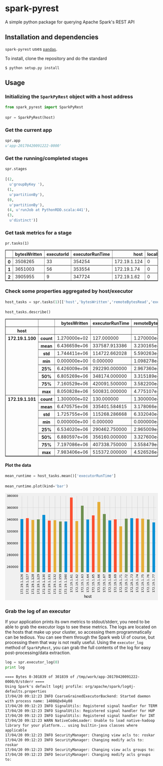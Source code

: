 # spark-pyrest
A simple python package for querying Apache Spark's REST API

## Installation and dependencies

`spark-pyrest` uses [`pandas`](http://pandas.pydata.org/). 

To install, clone the repository and do the standard

```
$ python setup.py install
```

## Usage

### Initializing the `SparkPyRest` object with a host address
```python
from spark_pyrest import SparkPyRest

spr = SparkPyRest(host)
```

### Get the current app
```python
spr.app
u'app-20170420091222-0000'
```

### Get the running/completed stages
```python
spr.stages

[(2,
  u'groupByKey '),
 (1,
  u'partitionBy'),
 (0,
  u'partitionBy'),
 (4, u'runJob at PythonRDD.scala:441'),
 (3,
  u'distinct')]
```

### Get task metrics for a stage
```
pr.tasks(1)
```
<table border="1" class="dataframe">
  <thead>
    <tr style="text-align: right;">
      <th></th>
      <th>bytesWritten</th>
      <th>executorId</th>
      <th>executorRunTime</th>
      <th>host</th>
      <th>localBytesRead</th>
      <th>remoteBytesRead</th>
      <th>taskId</th>
    </tr>
  </thead>
  <tbody>
    <tr>
      <th>0</th>
      <td>3508265</td>
      <td>33</td>
      <td>354254</td>
      <td>172.19.1.124</td>
      <td>0</td>
      <td>112</td>
      <td>25604</td>
    </tr>
    <tr>
      <th>1</th>
      <td>3651003</td>
      <td>56</td>
      <td>353554</td>
      <td>172.19.1.74</td>
      <td>0</td>
      <td>112</td>
      <td>24029</td>
    </tr>
    <tr>
      <th>2</th>
      <td>3905955</td>
      <td>9</td>
      <td>347724</td>
      <td>172.19.1.62</td>
      <td>0</td>
      <td>111</td>
      <td>19719</td>
    </tr>
    </tbody>
</table>

### Check some properties aggregated by host/executor
```python
host_tasks = spr.tasks(1)[['host','bytesWritten','remoteBytesRead','executorRunTime']].groupby('host')

host_tasks.describe()
```
<table border="1" class="dataframe">
  <thead>
    <tr style="text-align: right;">
      <th></th>
      <th></th>
      <th>bytesWritten</th>
      <th>executorRunTime</th>
      <th>remoteBytesRead</th>
    </tr>
    <tr>
      <th>host</th>
      <th></th>
      <th></th>
      <th></th>
      <th></th>
    </tr>
  </thead>
  <tbody>
    <tr>
      <th rowspan="8" valign="top">172.19.1.100</th>
      <th>count</th>
      <td>1.270000e+02</td>
      <td>127.000000</td>
      <td>1.270000e+02</td>
    </tr>
    <tr>
      <th>mean</th>
      <td>6.436659e+06</td>
      <td>337587.913386</td>
      <td>3.230165e+06</td>
    </tr>
    <tr>
      <th>std</th>
      <td>1.744411e+06</td>
      <td>114722.662028</td>
      <td>5.590263e+05</td>
    </tr>
    <tr>
      <th>min</th>
      <td>0.000000e+00</td>
      <td>0.000000</td>
      <td>1.098278e+06</td>
    </tr>
    <tr>
      <th>25%</th>
      <td>6.426009e+06</td>
      <td>292290.000000</td>
      <td>2.967360e+06</td>
    </tr>
    <tr>
      <th>50%</th>
      <td>6.805269e+06</td>
      <td>348174.000000</td>
      <td>3.315189e+06</td>
    </tr>
    <tr>
      <th>75%</th>
      <td>7.160529e+06</td>
      <td>420091.500000</td>
      <td>3.582200e+06</td>
    </tr>
    <tr>
      <th>max</th>
      <td>8.050828e+06</td>
      <td>500831.000000</td>
      <td>4.775107e+06</td>
    </tr>
    <tr>
      <th rowspan="8" valign="top">172.19.1.101</th>
      <th>count</th>
      <td>1.300000e+02</td>
      <td>130.000000</td>
      <td>1.300000e+02</td>
    </tr>
    <tr>
      <th>mean</th>
      <td>6.470575e+06</td>
      <td>335401.584615</td>
      <td>3.178066e+06</td>
    </tr>
    <tr>
      <th>std</th>
      <td>1.725755e+06</td>
      <td>115268.286668</td>
      <td>6.332040e+05</td>
    </tr>
    <tr>
      <th>min</th>
      <td>0.000000e+00</td>
      <td>0.000000</td>
      <td>0.000000e+00</td>
    </tr>
    <tr>
      <th>25%</th>
      <td>6.534020e+06</td>
      <td>290462.750000</td>
      <td>2.965009e+06</td>
    </tr>
    <tr>
      <th>50%</th>
      <td>6.880597e+06</td>
      <td>356160.000000</td>
      <td>3.327600e+06</td>
    </tr>
    <tr>
      <th>75%</th>
      <td>7.197086e+06</td>
      <td>407338.750000</td>
      <td>3.558479e+06</td>
    </tr>
    <tr>
      <th>max</th>
      <td>7.983406e+06</td>
      <td>515372.000000</td>
      <td>4.526526e+06</td>
    </tr>
    </tbody>
    </table>

#### Plot the data

```python
mean_runtime = host_tasks.mean()['executorRunTime']

mean_runtime.plot(kind='bar')
```
![mean runtime example](images/mean_runtime.png)


### Grab the log of an executor
If your application prints its own metrics to 
stdout/stderr, you need to be able to grab the executor logs to see these metrics. The logs are located on the hosts that make up your cluster, so accessing them programmatically can be tedious. You can see them through the Spark web UI of course, but processing them that way is not really useful. Using the `executor_log` method of `SparkPyRest`, you can grab the full contents 
of the log for easy post-processing/data extraction. 

```python
log = spr.executor_log(0)
print log
```
```
==== Bytes 0-301839 of 301839 of /tmp/work/app-20170420091222-0000/0/stderr ====
Using Spark's default log4j profile: org/apache/spark/log4j-defaults.properties
17/04/20 09:12:23 INFO CoarseGrainedExecutorBackend: Started daemon with process name: 14086@x04y08
17/04/20 09:12:23 INFO SignalUtils: Registered signal handler for TERM
17/04/20 09:12:23 INFO SignalUtils: Registered signal handler for HUP
17/04/20 09:12:23 INFO SignalUtils: Registered signal handler for INT
17/04/20 09:12:23 WARN NativeCodeLoader: Unable to load native-hadoop library for your platform... using builtin-java classes where applicable
17/04/20 09:12:23 INFO SecurityManager: Changing view acls to: roskar
17/04/20 09:12:23 INFO SecurityManager: Changing modify acls to: roskar
17/04/20 09:12:23 INFO SecurityManager: Changing view acls groups to: 
17/04/20 09:12:23 INFO SecurityManager: Changing modify acls groups to: 
```
